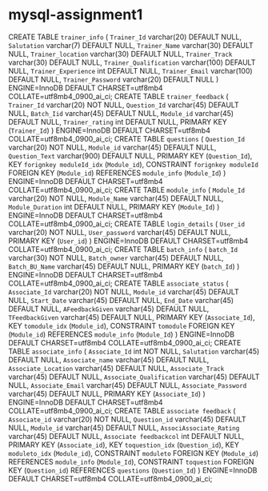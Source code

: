 # mysql-assignment1

CREATE TABLE `trainer_info` (
  `Trainer_Id` varchar(20) DEFAULT NULL,
  `Salutation` varchar(7) DEFAULT NULL,
  `Trainer_Name` varchar(30) DEFAULT NULL,
  `Trainer_location` varchar(30) DEFAULT NULL,
  `Trainer_Track` varchar(30) DEFAULT NULL,
  `Trainer_Qualification` varchar(100) DEFAULT NULL,
  `Trainer_Experience` int DEFAULT NULL,
  `Trainer_Email` varchar(100) DEFAULT NULL,
  `Trainer_Password` varchar(20) DEFAULT NULL
) ENGINE=InnoDB DEFAULT CHARSET=utf8mb4 COLLATE=utf8mb4_0900_ai_ci;
CREATE TABLE `trainer_feedback` (
  `Trainer_Id` varchar(20) NOT NULL,
  `Question_Id` varchar(45) DEFAULT NULL,
  `Batch_Iid` varchar(45) DEFAULT NULL,
  `Module_id` varchar(45) DEFAULT NULL,
  `Trainer_rating` int DEFAULT NULL,
  PRIMARY KEY (`Trainer_Id`)
) ENGINE=InnoDB DEFAULT CHARSET=utf8mb4 COLLATE=utf8mb4_0900_ai_ci;
CREATE TABLE `questions` (
  `Question_Id` varchar(20) NOT NULL,
  `Module_id` varchar(45) DEFAULT NULL,
  `Question_Text` varchar(900) DEFAULT NULL,
  PRIMARY KEY (`Question_Id`),
  KEY `forignkey moduleId_idx` (`Module_id`),
  CONSTRAINT `forignkey moduleId` FOREIGN KEY (`Module_id`) REFERENCES `module_info` (`Module_Id`)
) ENGINE=InnoDB DEFAULT CHARSET=utf8mb4 COLLATE=utf8mb4_0900_ai_ci;
CREATE TABLE `module_info` (
  `Module_Id` varchar(20) NOT NULL,
  `Module_Name` varchar(45) DEFAULT NULL,
  `Module_Duration` int DEFAULT NULL,
  PRIMARY KEY (`Module_Id`)
) ENGINE=InnoDB DEFAULT CHARSET=utf8mb4 COLLATE=utf8mb4_0900_ai_ci;
CREATE TABLE `login_details` (
  `User_id` varchar(20) NOT NULL,
  `User_password` varchar(45) DEFAULT NULL,
  PRIMARY KEY (`User_id`)
) ENGINE=InnoDB DEFAULT CHARSET=utf8mb4 COLLATE=utf8mb4_0900_ai_ci;
CREATE TABLE `batch_info` (
  `batch_Id` varchar(30) NOT NULL,
  `Batch_owner` varchar(45) DEFAULT NULL,
  `Batch_BU_Name` varchar(45) DEFAULT NULL,
  PRIMARY KEY (`batch_Id`)
) ENGINE=InnoDB DEFAULT CHARSET=utf8mb4 COLLATE=utf8mb4_0900_ai_ci;
CREATE TABLE `associate_status` (
  `Associate_Id` varchar(20) NOT NULL,
  `Module_id` varchar(45) DEFAULT NULL,
  `Start_Date` varchar(45) DEFAULT NULL,
  `End_Date` varchar(45) DEFAULT NULL,
  `AFeedbackGiven` varchar(45) DEFAULT NULL,
  `TFeedbackGiven` varchar(45) DEFAULT NULL,
  PRIMARY KEY (`Associate_Id`),
  KEY `tomodule_idx` (`Module_id`),
  CONSTRAINT `tomodule` FOREIGN KEY (`Module_id`) REFERENCES `module_info` (`Module_Id`)
) ENGINE=InnoDB DEFAULT CHARSET=utf8mb4 COLLATE=utf8mb4_0900_ai_ci;
CREATE TABLE `associate_info` (
  `Associate_Id` int NOT NULL,
  `Salutation` varchar(45) DEFAULT NULL,
  `Associate_name` varchar(45) DEFAULT NULL,
  `Associate_Location` varchar(45) DEFAULT NULL,
  `Associate_Track` varchar(45) DEFAULT NULL,
  `Associate_Qualification` varchar(45) DEFAULT NULL,
  `Associate_Email` varchar(45) DEFAULT NULL,
  `Associate_Password` varchar(45) DEFAULT NULL,
  PRIMARY KEY (`Associate_Id`)
) ENGINE=InnoDB DEFAULT CHARSET=utf8mb4 COLLATE=utf8mb4_0900_ai_ci;
CREATE TABLE `associate feedback` (
  `Associate_id` varchar(20) NOT NULL,
  `Question_id` varchar(45) DEFAULT NULL,
  `Module_id` varchar(45) DEFAULT NULL,
  `AssociAssociate_Rating` varchar(45) DEFAULT NULL,
  `Associate feedbackcol` int DEFAULT NULL,
  PRIMARY KEY (`Associate_id`),
  KEY `toquestion_idx` (`Question_id`),
  KEY `moduleto_idx` (`Module_id`),
  CONSTRAINT `moduleto` FOREIGN KEY (`Module_id`) REFERENCES `module_info` (`Module_Id`),
  CONSTRAINT `toquestion` FOREIGN KEY (`Question_id`) REFERENCES `questions` (`Question_Id`)
) ENGINE=InnoDB DEFAULT CHARSET=utf8mb4 COLLATE=utf8mb4_0900_ai_ci;
